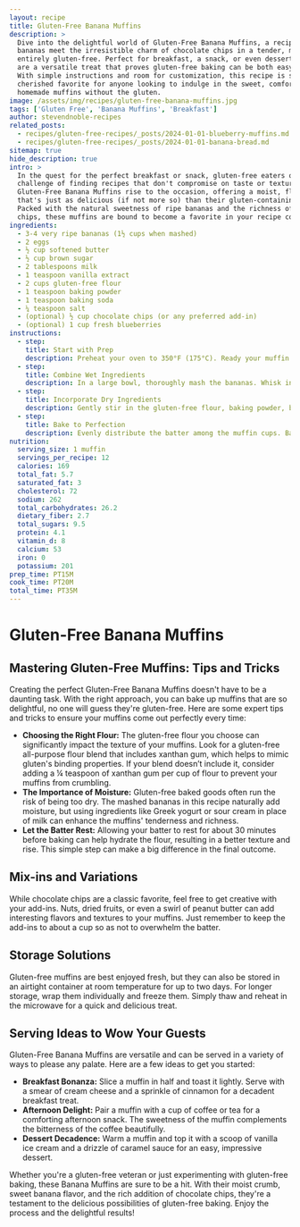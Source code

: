 ```yaml
---
layout: recipe
title: Gluten-Free Banana Muffins
description: >
  Dive into the delightful world of Gluten-Free Banana Muffins, a recipe where ripe
  bananas meet the irresistible charm of chocolate chips in a tender, moist crumb that's
  entirely gluten-free. Perfect for breakfast, a snack, or even dessert, these muffins
  are a versatile treat that proves gluten-free baking can be both easy and delicious.
  With simple instructions and room for customization, this recipe is sure to become a
  cherished favorite for anyone looking to indulge in the sweet, comforting embrace of
  homemade muffins without the gluten.
image: /assets/img/recipes/gluten-free-banana-muffins.jpg
tags: ['Gluten Free', 'Banana Muffins', 'Breakfast']
author: stevendnoble-recipes
related_posts:
  - recipes/gluten-free-recipes/_posts/2024-01-01-blueberry-muffins.md
  - recipes/gluten-free-recipes/_posts/2024-01-01-banana-bread.md
sitemap: true
hide_description: true
intro: >
  In the quest for the perfect breakfast or snack, gluten-free eaters often face the
  challenge of finding recipes that don't compromise on taste or texture. These
  Gluten-Free Banana Muffins rise to the occasion, offering a moist, flavorful treat
  that's just as delicious (if not more so) than their gluten-containing counterparts.
  Packed with the natural sweetness of ripe bananas and the richness of chocolate
  chips, these muffins are bound to become a favorite in your recipe collection.
ingredients:
  - 3-4 very ripe bananas (1½ cups when mashed)
  - 2 eggs
  - ½ cup softened butter
  - ½ cup brown sugar
  - 2 tablespoons milk
  - 1 teaspoon vanilla extract
  - 2 cups gluten-free flour
  - 1 teaspoon baking powder
  - 1 teaspoon baking soda
  - ¼ teaspoon salt
  - (optional) ½ cup chocolate chips (or any preferred add-in)
  - (optional) 1 cup fresh blueberries
instructions:
  - step:
    title: Start with Prep
    description: Preheat your oven to 350°F (175°C). Ready your muffin tins by greasing them or lining with paper liners.
  - step:
    title: Combine Wet Ingredients
    description: In a large bowl, thoroughly mash the bananas. Whisk in the eggs, sugar, butter, milk, and vanilla extract until the mixture is smooth.
  - step:
    title: Incorporate Dry Ingredients
    description: Gently stir in the gluten-free flour, baking powder, baking soda, and salt. Fold in the chocolate chips or your choice of add-ins.
  - step:
    title: Bake to Perfection
    description: Evenly distribute the batter among the muffin cups. Bake for 20 minutes, or until a toothpick inserted comes out clean.
nutrition:
  serving_size: 1 muffin
  servings_per_recipe: 12
  calories: 169
  total_fat: 5.7
  saturated_fat: 3
  cholesterol: 72
  sodium: 262
  total_carbohydrates: 26.2
  dietary_fiber: 2.7
  total_sugars: 9.5
  protein: 4.1
  vitamin_d: 8
  calcium: 53
  iron: 0
  potassium: 201
prep_time: PT15M
cook_time: PT20M
total_time: PT35M
---
```


# Gluten-Free Banana Muffins

## Mastering Gluten-Free Muffins: Tips and Tricks

Creating the perfect Gluten-Free Banana Muffins doesn't have to be a daunting task. With the right approach, you can bake up muffins that are so delightful, no one will guess they're gluten-free. Here are some expert tips and tricks to ensure your muffins come out perfectly every time:

* **Choosing the Right Flour:** The gluten-free flour you choose can significantly impact the texture of your muffins. Look for a gluten-free all-purpose flour blend that includes xanthan gum, which helps to mimic gluten's binding properties. If your blend doesn’t include it, consider adding a ¼ teaspoon of xanthan gum per cup of flour to prevent your muffins from crumbling.
* **The Importance of Moisture:** Gluten-free baked goods often run the risk of being too dry. The mashed bananas in this recipe naturally add moisture, but using ingredients like Greek yogurt or sour cream in place of milk can enhance the muffins' tenderness and richness.
* **Let the Batter Rest:** Allowing your batter to rest for about 30 minutes before baking can help hydrate the flour, resulting in a better texture and rise. This simple step can make a big difference in the final outcome.

## Mix-ins and Variations

While chocolate chips are a classic favorite, feel free to get creative with your add-ins. Nuts, dried fruits, or even a swirl of peanut butter can add interesting flavors and textures to your muffins. Just remember to keep the add-ins to about a cup so as not to overwhelm the batter.

## Storage Solutions

Gluten-free muffins are best enjoyed fresh, but they can also be stored in an airtight container at room temperature for up to two days. For longer storage, wrap them individually and freeze them. Simply thaw and reheat in the microwave for a quick and delicious treat.

## Serving Ideas to Wow Your Guests

Gluten-Free Banana Muffins are versatile and can be served in a variety of ways to please any palate. Here are a few ideas to get you started:

* **Breakfast Bonanza:** Slice a muffin in half and toast it lightly. Serve with a smear of cream cheese and a sprinkle of cinnamon for a decadent breakfast treat.
* **Afternoon Delight:** Pair a muffin with a cup of coffee or tea for a comforting afternoon snack. The sweetness of the muffin complements the bitterness of the coffee beautifully.
* **Dessert Decadence:** Warm a muffin and top it with a scoop of vanilla ice cream and a drizzle of caramel sauce for an easy, impressive dessert.

Whether you're a gluten-free veteran or just experimenting with gluten-free baking, these Banana Muffins are sure to be a hit. With their moist crumb, sweet banana flavor, and the rich addition of chocolate chips, they're a testament to the delicious possibilities of gluten-free baking. Enjoy the process and the delightful results!
